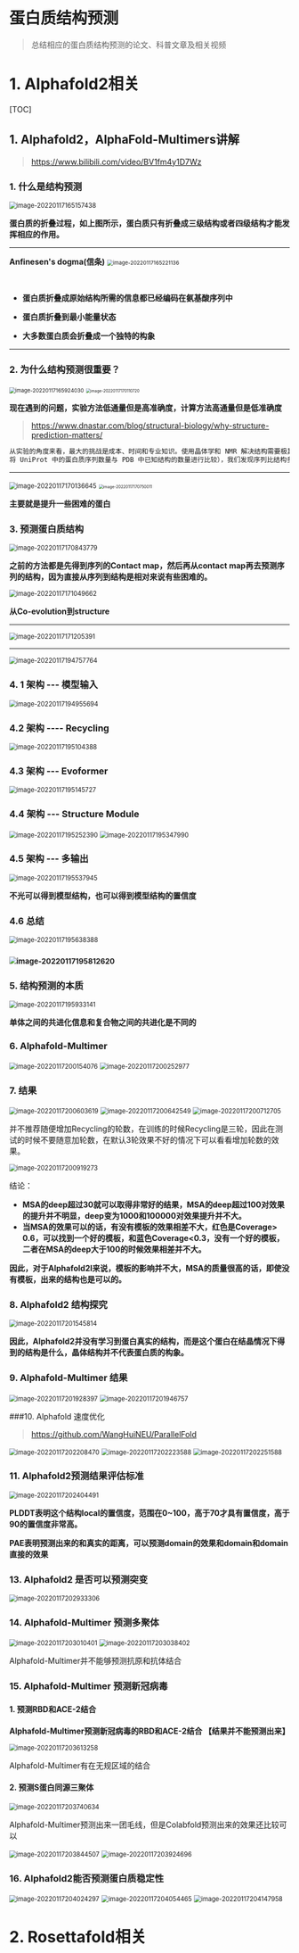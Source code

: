 # 蛋白质结构预测

> 总结相应的蛋白质结构预测的论文、科普文章及相关视频

# 1. Alphafold2相关

[TOC]



## 1. Alphafold2，AlphaFold-Multimers讲解 

> https://www.bilibili.com/video/BV1fm4y1D7Wz 

### 1. 什么是结构预测

<img src="蛋白质折叠Fold.assets/image-20220117165157438.png" alt="image-20220117165157438" style="zoom:80%;" />

**蛋白质的折叠过程，如上图所示，蛋白质只有折叠成三级结构或者四级结构才能发挥相应的作用。**

---



  **Anfinesen's dogma(信条)**                                              <img src="蛋白质折叠Fold.assets/image-20220117165221136.png" alt="image-20220117165221136" style="zoom:67%;" />

​        

- **蛋白质折叠成原始结构所需的信息都已经编码在氨基酸序列中**

- **蛋白质折叠到最小能量状态**
- **大多数蛋白质会折叠成一个独特的构象**

---

### 2. 为什么结构预测很重要？

<img src="蛋白质折叠Fold.assets/image-20220117165924030.png" alt="image-20220117165924030" style="zoom: 67%;" />  <img src="蛋白质折叠Fold.assets/image-20220117170110720.png" alt="image-20220117170110720" style="zoom:50%;" />

**现在遇到的问题，实验方法低通量但是高准确度，计算方法高通量但是低准确度**

> https://www.dnastar.com/blog/structural-biology/why-structure-prediction-matters/

```python
从实验的角度来看，最大的挑战是成本、时间和专业知识。使用晶体学和 NMR 解决结构需要极其专业的培训、高超的技能和大量的运气。解决一个新的、独特的结构的成本约为 100,000 美元。鉴于解决实验结构的难度，并考虑到发现新蛋白质序列的速度，很明显，以今天的技术，我们将无法解决所有正在识别和测序的新蛋白质的结构。
将 UniProt 中的蛋白质序列数量与 PDB 中已知结构的数量进行比较），我们发现序列比结构多 1700 倍以上。当这篇文章在 5 年前首次发表时，这个差异只有 400 倍。由于新序列的数量继续呈指数级增长，这种差距将持续存在，并且只会随着时间的推移而变得更大。随着这种差距的增加，寻找预测蛋白质结构的替代方法变得越来越重要。
```

---

<img src="蛋白质折叠Fold.assets/image-20220117170136645.png" alt="image-20220117170136645" style="zoom:80%;" />

<img src="蛋白质折叠Fold.assets/image-20220117170750011.png" alt="image-20220117170750011" style="zoom:50%;" />

**主要就是提升一些困难的蛋白**

### 3. 预测蛋白质结构

<img src="蛋白质折叠Fold.assets/image-20220117170843779.png" alt="image-20220117170843779" style="zoom:80%;" />

**之前的方法都是先得到序列的Contact map，然后再从contact map再去预测序列的结构，因为直接从序列到结构是相对来说有些困难的。**

<img src="蛋白质折叠Fold.assets/image-20220117171049662.png" alt="image-20220117171049662" style="zoom:80%;" />

**从Co-evolution到structure**

---

<img src="蛋白质折叠Fold.assets/image-20220117171205391.png" alt="image-20220117171205391" style="zoom:80%;" />

---

<img src="蛋白质折叠Fold.assets/image-20220117194757764.png" alt="image-20220117194757764" style="zoom:80%;" />



### 4. 1 架构 --- 模型输入

<img src="蛋白质折叠Fold.assets/image-20220117194955694.png" alt="image-20220117194955694" style="zoom:80%;" />



### 4.2 架构 ---- Recycling

<img src="蛋白质折叠Fold.assets/image-20220117195104388.png" alt="image-20220117195104388" style="zoom:80%;" />



### 4.3 架构 --- Evoformer

<img src="蛋白质折叠Fold.assets/image-20220117195145727.png" alt="image-20220117195145727" style="zoom:80%;" />



### 4.4 架构 --- Structure Module

<img src="蛋白质折叠Fold.assets/image-20220117195252390.png" alt="image-20220117195252390" style="zoom:80%;" />

<img src="蛋白质折叠Fold.assets/image-20220117195347990.png" alt="image-20220117195347990" style="zoom:80%;" />

### 4.5 架构 --- 多输出

<img src="蛋白质折叠Fold.assets/image-20220117195537945.png" alt="image-20220117195537945" style="zoom:80%;" />

**不光可以得到模型结构，也可以得到模型结构的置信度**



### 4.6 总结

<img src="蛋白质折叠Fold.assets/image-20220117195638388.png" alt="image-20220117195638388" style="zoom:80%;" />

### <img src="蛋白质折叠Fold.assets/image-20220117195812620.png" alt="image-20220117195812620" style="zoom:80%;" />

### 5. 结构预测的本质

<img src="蛋白质折叠Fold.assets/image-20220117195933141.png" alt="image-20220117195933141" style="zoom:80%;" />



**单体之间的共进化信息和复合物之间的共进化是不同的**



### 6. Alphafold-Multimer

<img src="蛋白质折叠Fold.assets/image-20220117200154076.png" alt="image-20220117200154076" style="zoom:80%;" />

<img src="蛋白质折叠Fold.assets/image-20220117200252977.png" alt="image-20220117200252977" style="zoom:80%;" />

### 7. 结果

<img src="蛋白质折叠Fold.assets/image-20220117200603619.png" alt="image-20220117200603619" style="zoom:80%;" />

<img src="蛋白质折叠Fold.assets/image-20220117200642549.png" alt="image-20220117200642549" style="zoom: 80%;" />

<img src="蛋白质折叠Fold.assets/image-20220117200712705.png" alt="image-20220117200712705" style="zoom:80%;" />

并不推荐随便增加Recycling的轮数，在训练的时候Recycling是三轮，因此在测试的时候不要随意加轮数，在默认3轮效果不好的情况下可以看看增加轮数的效果。

<img src="蛋白质折叠Fold.assets/image-20220117200919273.png" alt="image-20220117200919273" style="zoom:80%;" />

结论：

- **MSA的deep超过30就可以取得非常好的结果，MSA的deep超过100对效果的提升并不明显，deep变为1000和100000对效果提升并不大。**
- **当MSA的效果可以的话，有没有模板的效果相差不大，红色是Coverage> 0.6，可以找到一个好的模板，和蓝色Coverage<0.3，没有一个好的模板，二者在MSA的deep大于100的时候效果相差并不大。**

**因此，对于Alphafold2l来说，模板的影响并不大，MSA的质量很高的话，即使没有模板，出来的结构也是可以的。**



### 8. Alphafold2 结构探究

<img src="蛋白质折叠Fold.assets/image-20220117201545814.png" alt="image-20220117201545814" style="zoom:80%;" />

**因此，Alphafold2并没有学习到蛋白真实的结构，而是这个蛋白在结晶情况下得到的结构是什么，晶体结构并不代表蛋白质的构象。**



### 9. Alphafold-Multimer 结果

<img src="蛋白质折叠Fold.assets/image-20220117201928397.png" alt="image-20220117201928397" style="zoom:80%;" />

<img src="蛋白质折叠Fold.assets/image-20220117201946757.png" alt="image-20220117201946757" style="zoom:80%;" />

###10.  Alphafold 速度优化

> https://github.com/WangHuiNEU/ParallelFold

<img src="蛋白质折叠Fold.assets/image-20220117202208470.png" alt="image-20220117202208470" style="zoom:80%;" />

<img src="蛋白质折叠Fold.assets/image-20220117202223588.png" alt="image-20220117202223588" style="zoom:80%;" />

<img src="蛋白质折叠Fold.assets/image-20220117202251588.png" alt="image-20220117202251588" style="zoom:80%;" />



### 11. Alphafold2预测结果评估标准

<img src="蛋白质折叠Fold.assets/image-20220117202404491.png" alt="image-20220117202404491" style="zoom:80%;" />



**PLDDT表明这个结构local的置信度，范围在0~100，高于70才具有置信度，高于90的置信度非常高。**

**PAE表明预测出来的和真实的距离，可以预测domain的效果和domain和domain直接的效果**

### 13. Alphafold2 是否可以预测突变

<img src="蛋白质折叠Fold.assets/image-20220117202933306.png" alt="image-20220117202933306" style="zoom:80%;" />



### 14. Alphafold-Multimer 预测多聚体

<img src="蛋白质折叠Fold.assets/image-20220117203010401.png" alt="image-20220117203010401" style="zoom:80%;" />

<img src="蛋白质折叠Fold.assets/image-20220117203038402.png" alt="image-20220117203038402" style="zoom:80%;" />

Alphafold-Multimer并不能够预测抗原和抗体结合

### 15. Alphafold-Multimer 预测新冠病毒

#### 1. 预测RBD和ACE-2结合

**Alphafold-Multimer预测新冠病毒的RBD和ACE-2结合 【结果并不能预测出来】**

<img src="蛋白质折叠Fold.assets/image-20220117203613258.png" alt="image-20220117203613258" style="zoom:80%;" />

Alphafold-Multimer有在无规区域的结合

#### 2. 预测S蛋白同源三聚体

<img src="蛋白质折叠Fold.assets/image-20220117203740634.png" alt="image-20220117203740634" style="zoom:80%;" />

Alphafold-Multimer预测出来一团毛线，但是Colabfold预测出来的效果还比较可以

<img src="蛋白质折叠Fold.assets/image-20220117203844507.png" alt="image-20220117203844507" style="zoom:80%;" />



<img src="蛋白质折叠Fold.assets/image-20220117203924696.png" alt="image-20220117203924696" style="zoom:80%;" />

### 16. Alphafold2能否预测蛋白质稳定性

<img src="蛋白质折叠Fold.assets/image-20220117204024297.png" alt="image-20220117204024297" style="zoom:80%;" />

<img src="蛋白质折叠Fold.assets/image-20220117204054465.png" alt="image-20220117204054465" style="zoom:80%;" />

<img src="蛋白质折叠Fold.assets/image-20220117204147958.png" alt="image-20220117204147958" style="zoom:80%;" />



# 2. Rosettafold相关

